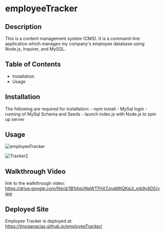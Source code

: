 # employeeTracker

## Description

This is a content management system (CMS).  It is a command-line application which manages my company's employee database using Node.js, Inquirer, and MySQL.

## Table of Contents

- Installation
- Usage

## Installation

The following are required for installation:
                                            - npm install
                                            - MySql login
                                            - running of MySql Schema and Seeds
                                            - launch index.js with Node.js to spin up server
                                            
## Usage

![employeeTracker](https://user-images.githubusercontent.com/84544540/130340066-05c54c44-2a0e-4afd-bc7c-d3909b4c6f50.PNG)

![Tracker2](https://user-images.githubusercontent.com/84544540/130340079-92b7c565-5836-4e7e-9e5f-0ae6de7cdb53.PNG)


## Walkthrough Video

link to the walkthrough video: https://drive.google.com/file/d/1B1l4qUNpWT7HX7JnqMKQKdJI_mb9v6D5/view

## Deployed Site

Employee Tracker is deployed at: https://tinoganacias.github.io/employeeTracker/
